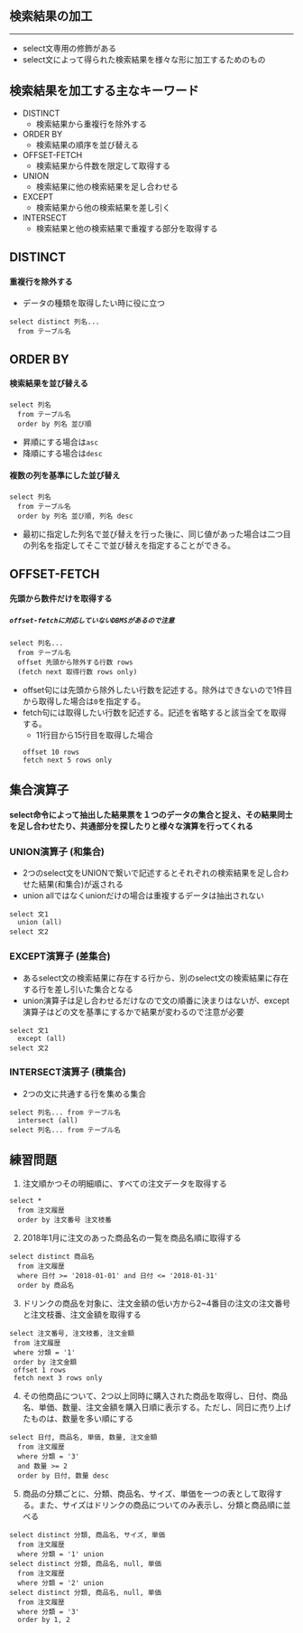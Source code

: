 ## 検索結果の加工
----
- select文専用の修飾がある
- select文によって得られた検索結果を様々な形に加工するためのもの


検索結果を加工する主なキーワード
----
- DISTINCT
  - 検索結果から重複行を除外する
- ORDER BY
  - 検索結果の順序を並び替える
- OFFSET-FETCH
  - 検索結果から件数を限定して取得する
- UNION
  - 検索結果に他の検索結果を足し合わせる
- EXCEPT
  - 検索結果から他の検索結果を差し引く
- INTERSECT
  - 検索結果と他の検索結果で重複する部分を取得する

DISTINCT
----
#### 重複行を除外する
 - データの種類を取得したい時に役に立つ

```
select distinct 列名...
  from テーブル名
```

ORDER BY
----
#### 検索結果を並び替える

```
select 列名
  from テーブル名
  order by 列名 並び順
```

- 昇順にする場合は`asc`
- 降順にする場合は`desc`

#### 複数の列を基準にした並び替え

```
select 列名
  from テーブル名
  order by 列名 並び順, 列名 desc
```
- 最初に指定した列名で並び替えを行った後に、同じ値があった場合は二つ目の列名を指定してそこで並び替えを指定することができる。

OFFSET-FETCH
----
#### 先頭から数件だけを取得する
##### `offset-fetchに対応していないDBMSがあるので注意`

```
select 列名...
  from テーブル名
  offset 先頭から除外する行数 rows
  (fetch next 取得行数 rows only)
```

- offset句には先頭から除外したい行数を記述する。除外はできないので1件目から取得した場合は`0`を指定する。
- fetch句には取得したい行数を記述する。記述を省略すると該当全てを取得する。
  - 11行目から15行目を取得した場合
  ```
  offset 10 rows
  fetch next 5 rows only
  ```

集合演算子
----
#### select命令によって抽出した結果票を１つのデータの集合と捉え、その結果同士を足し合わせたり、共通部分を探したりと様々な演算を行ってくれる

### UNION演算子 (和集合)
- 2つのselect文をUNIONで繋いで記述するとそれぞれの検索結果を足し合わせた結果(和集合)が返される
- union allではなくunionだけの場合は重複するデータは抽出されない

```
select 文1
  union (all)
select 文2
```

### EXCEPT演算子 (差集合)
- あるselect文の検索結果に存在する行から、別のselect文の検索結果に存在する行を差し引いた集合となる
- union演算子は足し合わせるだけなので文の順番に決まりはないが、except演算子はどの文を基準にするかで結果が変わるので注意が必要

```
select 文1
  except (all)
select 文2
```

### INTERSECT演算子 (積集合)
- 2つの文に共通する行を集める集合

```
select 列名... from テーブル名
  intersect (all)
select 列名... from テーブル名
```


練習問題
----

1. 注文順かつその明細順に、すべての注文データを取得する
```
select *
  from 注文履歴
  order by 注文番号 注文枝番
```

2. 2018年1月に注文のあった商品名の一覧を商品名順に取得する
```
select distinct 商品名
  from 注文履歴
  where 日付 >= '2018-01-01' and 日付 <= '2018-01-31'
  order by 商品名
```

3. ドリンクの商品を対象に、注文金額の低い方から2~4番目の注文の注文番号と注文枝番、注文金額を取得する
```
select 注文番号, 注文枝番, 注文金額
 from 注文履歴
 where 分類 = '1'
 order by 注文金額
 offset 1 rows
 fetch next 3 rows only
```

4. その他商品について、2つ以上同時に購入された商品を取得し、日付、商品名、単価、数量、注文金額を購入日順に表示する。ただし、同日に売り上げたものは、数量を多い順にする
```
select 日付, 商品名, 単価, 数量, 注文金額
  from 注文履歴
  where 分類 = '3'
  and 数量 >= 2
  order by 日付, 数量 desc
```

5. 商品の分類ごとに、分類、商品名、サイズ、単価を一つの表として取得する。また、サイズはドリンクの商品についてのみ表示し、分類と商品順に並べる
```
select distinct 分類, 商品名, サイズ, 単価
  from 注文履歴
  where 分類 = '1' union
select distinct 分類, 商品名, null, 単価
  from 注文履歴
  where 分類 = '2' union
select distinct 分類, 商品名, null, 単価
  from 注文履歴
  where 分類 = '3'
  order by 1, 2
```